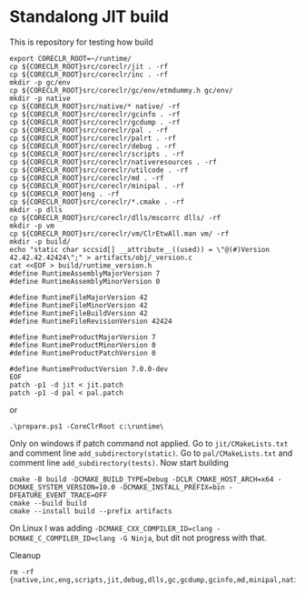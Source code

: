 Standalong JIT build
====================

This is repository for testing how build

```
export CORECLR_ROOT=~/runtime/
cp ${CORECLR_ROOT}src/coreclr/jit . -rf
cp ${CORECLR_ROOT}src/coreclr/inc . -rf
mkdir -p gc/env
cp ${CORECLR_ROOT}src/coreclr/gc/env/etmdummy.h gc/env/
mkdir -p native
cp ${CORECLR_ROOT}src/native/* native/ -rf
cp ${CORECLR_ROOT}src/coreclr/gcinfo . -rf
cp ${CORECLR_ROOT}src/coreclr/gcdump . -rf
cp ${CORECLR_ROOT}src/coreclr/pal . -rf
cp ${CORECLR_ROOT}src/coreclr/palrt . -rf
cp ${CORECLR_ROOT}src/coreclr/debug . -rf
cp ${CORECLR_ROOT}src/coreclr/scripts . -rf
cp ${CORECLR_ROOT}src/coreclr/nativeresources . -rf
cp ${CORECLR_ROOT}src/coreclr/utilcode . -rf
cp ${CORECLR_ROOT}src/coreclr/md . -rf
cp ${CORECLR_ROOT}src/coreclr/minipal . -rf
cp ${CORECLR_ROOT}eng . -rf
cp ${CORECLR_ROOT}src/coreclr/*.cmake . -rf
mkdir -p dlls
cp ${CORECLR_ROOT}src/coreclr/dlls/mscorrc dlls/ -rf
mkdir -p vm
cp ${CORECLR_ROOT}src/coreclr/vm/ClrEtwAll.man vm/ -rf
mkdir -p build/
echo "static char sccsid[] __attribute__((used)) = \"@(#)Version 42.42.42.42424\";" > artifacts/obj/_version.c
cat <<EOF > build/runtime_version.h
#define RuntimeAssemblyMajorVersion 7
#define RuntimeAssemblyMinorVersion 0

#define RuntimeFileMajorVersion 42
#define RuntimeFileMinorVersion 42
#define RuntimeFileBuildVersion 42
#define RuntimeFileRevisionVersion 42424

#define RuntimeProductMajorVersion 7
#define RuntimeProductMinorVersion 0
#define RuntimeProductPatchVersion 0

#define RuntimeProductVersion 7.0.0-dev
EOF
patch -p1 -d jit < jit.patch
patch -p1 -d pal < pal.patch
```

or 
```
.\prepare.ps1 -CoreClrRoot c:\runtime\
```

Only on windows if patch command not applied.
Go to `jit/CMakeLists.txt` and comment line `add_subdirectory(static)`. 
Go to `pal/CMakeLists.txt` and comment line `add_subdirectory(tests)`. 
Now start building

```
cmake -B build -DCMAKE_BUILD_TYPE=Debug -DCLR_CMAKE_HOST_ARCH=x64 -DCMAKE_SYSTEM_VERSION=10.0 -DCMAKE_INSTALL_PREFIX=bin -DFEATURE_EVENT_TRACE=OFF
cmake --build build
cmake --install build --prefix artifacts
```

On Linux I was adding `-DCMAKE_CXX_COMPILER_ID=clang -DCMAKE_C_COMPILER_ID=clang -G Ninja`, but dit not progress with that.

Cleanup
```
rm -rf {native,inc,eng,scripts,jit,debug,dlls,gc,gcdump,gcinfo,md,minipal,nativeresources,pal,palrt,utilcode,vm}
```